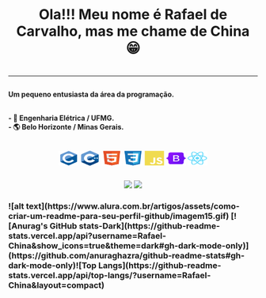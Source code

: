 <h1 align="center"> Ola!!! Meu nome é Rafael de Carvalho, mas me chame de China 😁 <h1/>
<hr>
<h4>
 <p>Um pequeno entusiasta da área da programação.</p>
<br>
- 📐 Engenharia Elétrica / UFMG.
<br>
- 🌎 Belo Horizonte / Minas Gerais.

 <br>
<div  align="center"> 
  <div style="display: inline_block"><br>
  
  <div align="center">
</div>

<div style="display: inline_block"><br>
  <img align="center" alt="C" height="30" width="40" src="https://raw.githubusercontent.com/devicons/devicon/master/icons/c/c-original.svg">
  <img align="center" alt="Cplusplus" height="30" width="40" src="https://raw.githubusercontent.com/devicons/devicon/master/icons/cplusplus/cplusplus-original.svg">
  <img align="center" alt="HTML" height="30" width="40" src="https://raw.githubusercontent.com/devicons/devicon/master/icons/html5/html5-original.svg">
  <img align="center" alt="CSS" height="30" width="40" src="https://raw.githubusercontent.com/devicons/devicon/master/icons/css3/css3-original.svg">
  <img align="center" alt="Js" height="30" width="40" src="https://raw.githubusercontent.com/devicons/devicon/master/icons/javascript/javascript-plain.svg">
  <img align="center" alt="Bootstrap" height="30" width="40" src="https://raw.githubusercontent.com/devicons/devicon/master/icons/bootstrap/bootstrap-original.svg">
  <img align="center" alt="React" height="30" width="40" src="https://raw.githubusercontent.com/devicons/devicon/master/icons/react/react-original.svg">
 </div>
    
##

</div>
  <a href="https://www.instagram.com/ralf_china/" target="_blank"><img src="https://img.shields.io/badge/-Instagram-%23E4405F?style=for-the-badge&logo=instagram&logoColor=white" target="_blank"></a>
  <a href="https://www.linkedin.com/in/rafael-nogueira-49382b221//" target="_blank"><img src="https://img.shields.io/badge/-LinkedIn-%230077B5?style=for-the-badge&logo=linkedin&logoColor=white" target="_blank"></a> 
 
</div>
<h3/>
![alt text](https://www.alura.com.br/artigos/assets/como-criar-um-readme-para-seu-perfil-github/imagem15.gif)
[![Anurag's GitHub stats-Dark](https://github-readme-stats.vercel.app/api?username=Rafael-China&show_icons=true&theme=dark#gh-dark-mode-only)](https://github.com/anuraghazra/github-readme-stats#gh-dark-mode-only)![Top Langs](https://github-readme-stats.vercel.app/api/top-langs/?username=Rafael-China&layout=compact)
